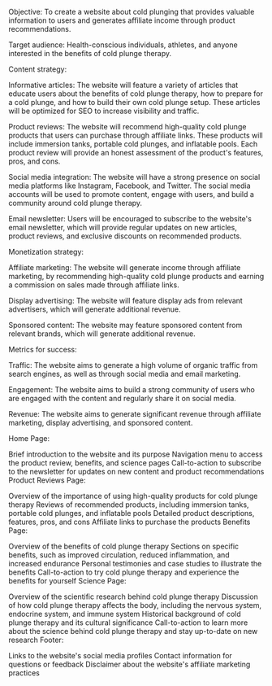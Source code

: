 
Objective: To create a website about cold plunging that provides valuable information to users and generates affiliate income through product recommendations.

Target audience: Health-conscious individuals, athletes, and anyone interested in the benefits of cold plunge therapy.

Content strategy:

Informative articles: The website will feature a variety of articles that educate users about the benefits of cold plunge therapy, how to prepare for a cold plunge, and how to build their own cold plunge setup. These articles will be optimized for SEO to increase visibility and traffic.

Product reviews: The website will recommend high-quality cold plunge products that users can purchase through affiliate links. These products will include immersion tanks, portable cold plunges, and inflatable pools. Each product review will provide an honest assessment of the product's features, pros, and cons.

Social media integration: The website will have a strong presence on social media platforms like Instagram, Facebook, and Twitter. The social media accounts will be used to promote content, engage with users, and build a community around cold plunge therapy.

Email newsletter: Users will be encouraged to subscribe to the website's email newsletter, which will provide regular updates on new articles, product reviews, and exclusive discounts on recommended products.

Monetization strategy:

Affiliate marketing: The website will generate income through affiliate marketing, by recommending high-quality cold plunge products and earning a commission on sales made through affiliate links.

Display advertising: The website will feature display ads from relevant advertisers, which will generate additional revenue.

Sponsored content: The website may feature sponsored content from relevant brands, which will generate additional revenue.

Metrics for success:

Traffic: The website aims to generate a high volume of organic traffic from search engines, as well as through social media and email marketing.

Engagement: The website aims to build a strong community of users who are engaged with the content and regularly share it on social media.

Revenue: The website aims to generate significant revenue through affiliate marketing, display advertising, and sponsored content.


Home Page:

Brief introduction to the website and its purpose
Navigation menu to access the product review, benefits, and science pages
Call-to-action to subscribe to the newsletter for updates on new content and product recommendations
Product Reviews Page:

Overview of the importance of using high-quality products for cold plunge therapy
Reviews of recommended products, including immersion tanks, portable cold plunges, and inflatable pools
Detailed product descriptions, features, pros, and cons
Affiliate links to purchase the products
Benefits Page:

Overview of the benefits of cold plunge therapy
Sections on specific benefits, such as improved circulation, reduced inflammation, and increased endurance
Personal testimonies and case studies to illustrate the benefits
Call-to-action to try cold plunge therapy and experience the benefits for yourself
Science Page:

Overview of the scientific research behind cold plunge therapy
Discussion of how cold plunge therapy affects the body, including the nervous system, endocrine system, and immune system
Historical background of cold plunge therapy and its cultural significance
Call-to-action to learn more about the science behind cold plunge therapy and stay up-to-date on new research
Footer:

Links to the website's social media profiles
Contact information for questions or feedback
Disclaimer about the website's affiliate marketing practices